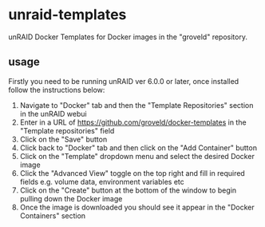 # unraid-templates

unRAID Docker Templates for Docker images in the "groveld" repository.

## usage

Firstly you need to be running unRAID ver 6.0.0 or later, once installed follow the instructions below:

1. Navigate to "Docker" tab and then the "Template Repositories" section in the unRAID webui
2. Enter in a URL of https://github.com/groveld/docker-templates in the "Template repositories" field
3. Click on the "Save" button
4. Click back to "Docker" tab and then click on the "Add Container" button
5. Click on the "Template" dropdown menu and select the desired Docker image
6. Click the "Advanced View" toggle on the top right and fill in required fields e.g. volume data, environment variables etc
7. Click on the "Create" button at the bottom of the window to begin pulling down the Docker image
8. Once the image is downloaded you should see it appear in the "Docker Containers" section
